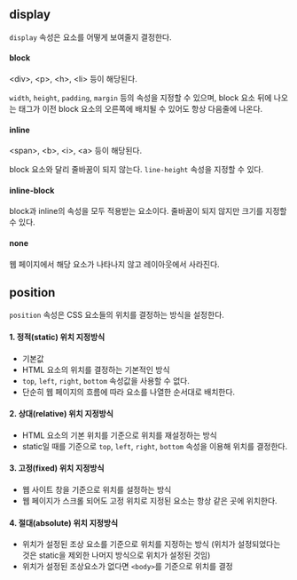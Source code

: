 ## display

`display` 속성은 요소를 어떻게 보여줄지 결정한다.

#### block

\<div>, \<p>, \<h>, \<li> 등이 해당된다.

`width`, `height`, `padding`, `margin` 등의 속성을 지정할 수 있으며, block 요소 뒤에 나오는 태그가 이전 block 요소의 오른쪽에 배치될 수 있어도 항상 다음줄에 나온다.

#### inline

\<span>, \<b>, \<i>, \<a> 등이 해당된다.

block 요소와 달리 줄바꿈이 되지 않는다. `line-height` 속성을 지정할 수 있다.

#### inline-block

block과 inline의 속성을 모두 적용받는 요소이다. 줄바꿈이 되지 않지만 크기를 지정할 수 있다.

#### none

웹 페이지에서 해당 요소가 나타나지 않고 레이아웃에서 사라진다.



## position

`position` 속성은 CSS 요소들의 위치를 결정하는 방식을 설정한다.

#### 1. 정적(static) 위치 지정방식

- 기본값
- HTML 요소의 위치를 결정하는 기본적인 방식
- `top`, `left`, `right`, `bottom` 속성값을 사용할 수 없다.
- 단순히 웹 페이지의 흐름에 따라 요소를 나열한 순서대로 배치한다.

#### 2. 상대(relative) 위치 지정방식

- HTML 요소의 기본 위치를 기준으로 위치를 재설정하는 방식
- static일 때를 기준으로 `top`, `left`, `right`, `bottom` 속성을 이용해 위치를 결정한다.

#### 3. 고정(fixed) 위치 지정방식

- 웹 사이트 창을 기준으로 위치를 설정하는 방식
- 웹 페이지가 스크롤 되어도 고정 위치로 지정된 요소는 항상 같은 곳에 위치한다.

#### 4. 절대(absolute) 위치 지정방식

- 위치가 설정된 조상 요소를 기준으로 위치를 지정하는 방식 (위치가 설정되었다는 것은 static을 제외한 나머지 방식으로 위치가 설정된 것임)
- 위치가 설정된 조상요소가 없다면 `<body>`를 기준으로 위치를 결정

